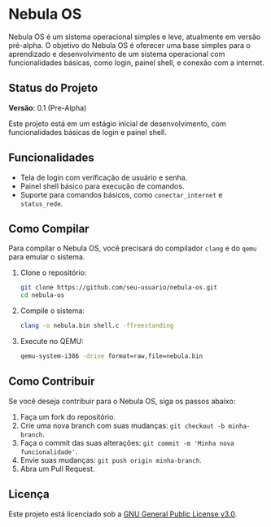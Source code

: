# Nebula OS

Nebula OS é um sistema operacional simples e leve, atualmente em versão pré-alpha. O objetivo do Nebula OS é oferecer uma base simples para o aprendizado e desenvolvimento de um sistema operacional com funcionalidades básicas, como login, painel shell, e conexão com a internet.

## Status do Projeto

**Versão**: 0.1 (Pre-Alpha)

Este projeto está em um estágio inicial de desenvolvimento, com funcionalidades básicas de login e painel shell.

## Funcionalidades

- Tela de login com verificação de usuário e senha.
- Painel shell básico para execução de comandos.
- Suporte para comandos básicos, como `conectar_internet` e `status_rede`.

## Como Compilar

Para compilar o Nebula OS, você precisará do compilador `clang` e do `qemu` para emular o sistema.

1. Clone o repositório:

    ```bash
    git clone https://github.com/seu-usuario/nebula-os.git
    cd nebula-os
    ```

2. Compile o sistema:

    ```bash
    clang -o nebula.bin shell.c -ffreestanding
    ```

3. Execute no QEMU:

    ```bash
    qemu-system-i386 -drive format=raw,file=nebula.bin
    ```

## Como Contribuir

Se você deseja contribuir para o Nebula OS, siga os passos abaixo:

1. Faça um fork do repositório.
2. Crie uma nova branch com suas mudanças: `git checkout -b minha-branch`.
3. Faça o commit das suas alterações: `git commit -m 'Minha nova funcionalidade'`.
4. Envie suas mudanças: `git push origin minha-branch`.
5. Abra um Pull Request.

## Licença

Este projeto está licenciado sob a [GNU General Public License v3.0](LICENSE).
